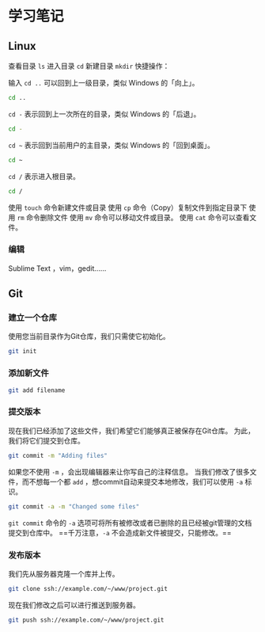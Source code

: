 # 学习笔记

## Linux

查看目录 `ls`
进入目录 `cd`
新建目录 `mkdir`
快捷操作：

输入 `cd ..` 可以回到上一级目录，类似 Windows 的「向上」。

```bash
cd ..
```

`cd -` 表示回到上一次所在的目录，类似 Windows 的「后退」。

```bash
cd -
```

`cd ~` 表示回到当前用户的主目录，类似 Windows 的「回到桌面」。

```bash
cd ~
```

`cd /` 表示进入根目录。

```bash
cd /
```

使用 `touch` 命令新建文件或目录
使用 `cp` 命令（Copy）复制文件到指定目录下
使用 `rm` 命令删除文件
使用 `mv` 命令可以移动文件或目录。
使用 `cat` 命令可以查看文件。

### 编辑
Sublime Text ，vim，gedit……


## Git

### 建立一个仓库
使用您当前目录作为Git仓库，我们只需使它初始化。

```bash
git init
```

### 添加新文件

```bash
git add filename
```

### 提交版本
现在我们已经添加了这些文件，我们希望它们能够真正被保存在Git仓库。
为此，我们将它们提交到仓库。

```bash
git commit -m "Adding files"
```

如果您不使用 `-m` ，会出现编辑器来让你写自己的注释信息。
当我们修改了很多文件，而不想每一个都 `add` ，想commit自动来提交本地修改，我们可以使用 `-a` 标识。

```bash
git commit -a -m "Changed some files"
```

`git commit` 命令的 `-a` 选项可将所有被修改或者已删除的且已经被git管理的文档提交到仓库中。
==千万注意，`-a` 不会造成新文件被提交，只能修改。==

### 发布版本
我们先从服务器克隆一个库并上传。

```bash
git clone ssh://example.com/~/www/project.git
```

现在我们修改之后可以进行推送到服务器。

```bash
git push ssh://example.com/~/www/project.git
```
